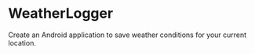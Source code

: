 # WeatherLogger
Create an Android application to save weather conditions for your current location.
